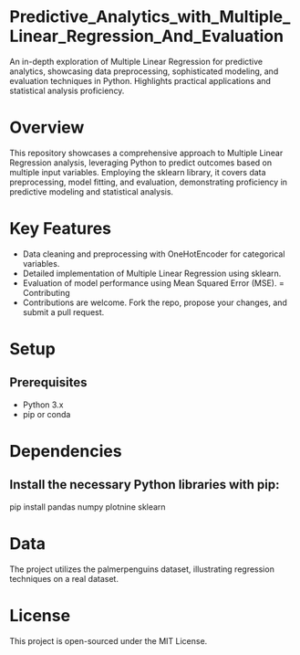 # Predictive_Analytics_with_Multiple_Linear_Regression_And_Evaluation
An in-depth exploration of Multiple Linear Regression for predictive analytics, showcasing data preprocessing, sophisticated modeling, and evaluation techniques in Python. Highlights practical applications and statistical analysis proficiency.

# Overview
This repository showcases a comprehensive approach to Multiple Linear Regression analysis, leveraging Python to predict outcomes based on multiple input variables. Employing the sklearn library, it covers data preprocessing, model fitting, and evaluation, demonstrating proficiency in predictive modeling and statistical analysis.

# Key Features
- Data cleaning and preprocessing with OneHotEncoder for categorical variables.
- Detailed implementation of Multiple Linear Regression using sklearn.
- Evaluation of model performance using Mean Squared Error (MSE).
= Contributing
- Contributions are welcome. Fork the repo, propose your changes, and submit a pull request.

# Setup
## Prerequisites
- Python 3.x
- pip or conda

# Dependencies
## Install the necessary Python libraries with pip:

pip install pandas numpy plotnine sklearn

# Data
The project utilizes the palmerpenguins dataset, illustrating regression techniques on a real dataset.

# License
This project is open-sourced under the MIT License.
